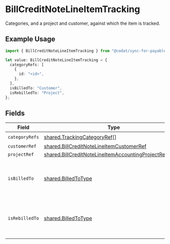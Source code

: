 # BillCreditNoteLineItemTracking

Categories, and a project and customer, against which the item is tracked.

## Example Usage

```typescript
import { BillCreditNoteLineItemTracking } from "@codat/sync-for-payables-version-1/sdk/models/shared";

let value: BillCreditNoteLineItemTracking = {
  categoryRefs: [
    {
      id: "<id>",
    },
  ],
  isBilledTo: "Customer",
  isRebilledTo: "Project",
};
```

## Fields

| Field                                                                                                                                     | Type                                                                                                                                      | Required                                                                                                                                  | Description                                                                                                                               |
| ----------------------------------------------------------------------------------------------------------------------------------------- | ----------------------------------------------------------------------------------------------------------------------------------------- | ----------------------------------------------------------------------------------------------------------------------------------------- | ----------------------------------------------------------------------------------------------------------------------------------------- |
| `categoryRefs`                                                                                                                            | [shared.TrackingCategoryRef](../../../sdk/models/shared/trackingcategoryref.md)[]                                                         | :heavy_check_mark:                                                                                                                        | N/A                                                                                                                                       |
| `customerRef`                                                                                                                             | [shared.BillCreditNoteLineItemCustomerRef](../../../sdk/models/shared/billcreditnotelineitemcustomerref.md)                               | :heavy_minus_sign:                                                                                                                        | N/A                                                                                                                                       |
| `projectRef`                                                                                                                              | [shared.BillCreditNoteLineItemAccountingProjectReference](../../../sdk/models/shared/billcreditnotelineitemaccountingprojectreference.md) | :heavy_minus_sign:                                                                                                                        | N/A                                                                                                                                       |
| `isBilledTo`                                                                                                                              | [shared.BilledToType](../../../sdk/models/shared/billedtotype.md)                                                                         | :heavy_check_mark:                                                                                                                        | Defines if the invoice or credit note is billed/rebilled to a project or customer.                                                        |
| `isRebilledTo`                                                                                                                            | [shared.BilledToType](../../../sdk/models/shared/billedtotype.md)                                                                         | :heavy_check_mark:                                                                                                                        | Defines if the invoice or credit note is billed/rebilled to a project or customer.                                                        |